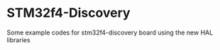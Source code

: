 STM32f4-Discovery
=================

Some example codes for stm32f4-discovery board using the new HAL libraries
